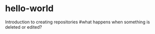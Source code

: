 # hello-world
Introduction to creating repositories 
#what happens when something is deleted or edited?
